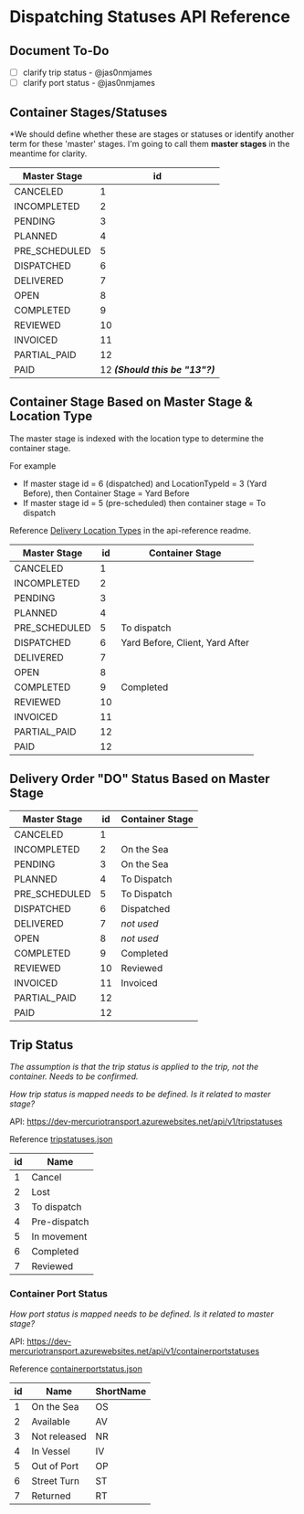 # Dispatching Statuses API Reference

## Document To-Do

- [ ] clarify trip status - @jas0nmjames
- [ ] clarify port status - @jas0nmjames

## Container Stages/Statuses

*We should define whether these are stages or statuses or identify another term for these 'master' stages.  I'm going to call them **master stages** in the meantime for clarity.

Master Stage | id
--- | ---
CANCELED | 1 |
INCOMPLETED | 2 |
PENDING | 3 |
PLANNED | 4 |
PRE_SCHEDULED | 5 |
DISPATCHED | 6 |
DELIVERED | 7 |
OPEN | 8 |
COMPLETED | 9 |
REVIEWED | 10 |
INVOICED | 11 |
PARTIAL_PAID | 12 |
PAID | 12 ***(Should this be "13"?)*** |

## Container Stage Based on Master Stage & Location Type

The master stage is indexed with the location type to determine the container stage.

For example

- If master stage id = 6 (dispatched) and LocationTypeId = 3 (Yard Before), then Container Stage = Yard Before
- If master stage id = 5 (pre-scheduled) then container stage = To dispatch

Reference [Delivery Location Types](../api-reference/readme.md#delivery-location-types) in the api-reference readme.

Master Stage | id | Container Stage
--- | --- | ---
CANCELED | 1 |
INCOMPLETED | 2 |
PENDING | 3 |
PLANNED | 4 |
PRE_SCHEDULED | 5 | To dispatch
DISPATCHED | 6 | Yard Before, Client, Yard After
DELIVERED | 7 |
OPEN | 8 |
COMPLETED | 9 | Completed
REVIEWED | 10 |
INVOICED | 11 |
PARTIAL_PAID | 12 |
PAID | 12 |

## Delivery Order "DO" Status Based on Master Stage

Master Stage | id | Container Stage
--- | --- | ---
CANCELED | 1 |
INCOMPLETED | 2 | On the Sea
PENDING | 3 | On the Sea
PLANNED | 4 | To Dispatch
PRE_SCHEDULED | 5 | To Dispatch
DISPATCHED | 6 | Dispatched
DELIVERED | 7 | *not used*
OPEN | 8 | *not used*
COMPLETED | 9 | Completed
REVIEWED | 10 | Reviewed
INVOICED | 11 | Invoiced
PARTIAL_PAID | 12 |
PAID | 12 |

## Trip Status

*The assumption is that the trip status is applied to the trip, not the container.  Needs to be confirmed.*

*How trip status is mapped needs to be defined.  Is it related to master stage?*

API: https://dev-mercuriotransport.azurewebsites.net/api/v1/tripstatuses

Reference [tripstatuses.json](../api-reference/JSON/tripstatuses.json)

id | Name
--- | ---
1 | Cancel
2 | Lost
3 | To dispatch
4 | Pre-dispatch
5 | In movement
6 | Completed
7 | Reviewed

### Container Port Status

*How port status is mapped needs to be defined.  Is it related to master stage?*

API: https://dev-mercuriotransport.azurewebsites.net/api/v1/containerportstatuses

Reference [containerportstatus.json](../api-reference/JSON/containerportstatuses.json)

id | Name | ShortName
--- | --- | ---
1 | On the Sea | OS
2 | Available | AV
3 | Not released | NR
4 | In Vessel | IV
5 | Out of Port | OP
6 | Street Turn | ST
7 | Returned | RT
